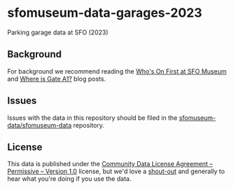 # sfomuseum-data-garages-2023

Parking garage data at SFO (2023)

## Background

For background we recommend reading the [Who's On First at SFO Museum](https://millsfield.sfomuseum.org/blog/2018/08/28/whosonfirst/) and [Where is Gate A1?](https://millsfield.sfomuseum.org/blog/2019/01/14/gates/) blog posts.

## Issues

Issues with the data in this repository should be filed in the [sfomuseum-data/sfomuseum-data](https://github.com/sfomuseum-data/sfomuseum-data/issues) repository.

## License

This data is published under the [Community Data License Agreement – Permissive – Version 1.0](LICENSE) license, but we'd love a [shout-out](https://twitter.com/flysfo) and generally to hear what you're doing if you use the data.
